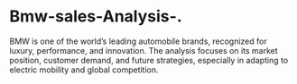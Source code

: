 # Bmw-sales-Analysis-.
BMW is one of the world’s leading automobile brands, recognized for luxury, performance, and innovation. The analysis focuses on its market position, customer demand, and future strategies, especially in adapting to electric mobility and global competition.
